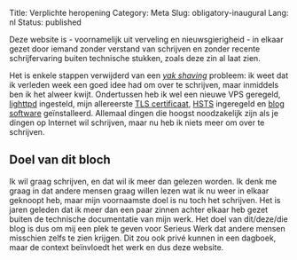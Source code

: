 Title: Verplichte heropening
Category: Meta
Slug: obligatory-inaugural
Lang: nl
Status: published

Deze website is - voornamelijk uit verveling en nieuwsgierigheid - in elkaar
gezet door iemand zonder verstand van schrijven en zonder recente
schrijfervaring buiten technische stukken, zoals deze zin al laat zien.

Het is enkele stappen verwijderd van een *[yak shaving][yak]* probleem: ik
weet dat ik verleden week een goed idee had om over te schrijven, maar
inmiddels ben ik het alweer kwijt. Ondertussen heb ik wel een nieuwe VPS
geregeld, [lighttpd][] ingesteld, mijn allereerste
[TLS certificaat][letsencrypt], [HSTS][] ingeregeld en
[blog software][pelican] geïnstalleerd. Allemaal dingen die hoogst
noodzakelijk zijn als je dingen op Internet wil schrijven, maar nu heb ik
niets meer om over te schrijven.

## Doel van dit bloch

Ik wil graag schrijven, en dat wil ik meer dan gelezen worden. Ik denk me
graag in dat andere mensen graag willen lezen wat ik nu weer in elkaar
geknoopt heb, maar mijn voornaamste doel is nu toch het schrijven. Het is
jaren geleden dat ik meer dan een paar zinnen achter elkaar heb gezet buiten
de technische documentatie van mijn werk. Het doel van dit/deze/die blog is
dus om mij een plek te geven voor Serieus Werk dat andere mensen misschien
zelfs te zien krijgen. Dit zou ook privé kunnen in een dagboek, maar de
context beïnvloedt het werk en dus deze website.

[yak]: https://en.wiktionary.org/wiki/yak_shaving
[lighttpd]: https://www.lighttpd.net/
[letsencrypt]: https://letsencrypt.org
[HSTS]: https://en.wikipedia.org/wiki/HTTP_Strict_Transport_Security
[pelican]: https://blog.getpelican.com/
